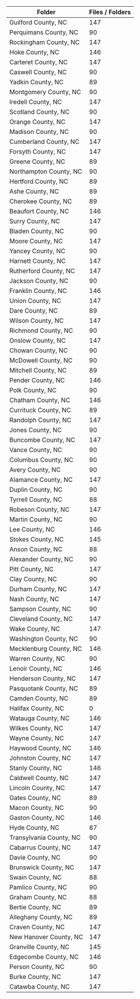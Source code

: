 | Folder                  |   Files / Folders |
|-------------------------|-------------------|
| Guilford County, NC     |               147 |
| Perquimans County, NC   |                90 |
| Rockingham County, NC   |               147 |
| Hoke County, NC         |               146 |
| Carteret County, NC     |               147 |
| Caswell County, NC      |                90 |
| Yadkin County, NC       |                89 |
| Montgomery County, NC   |                90 |
| Iredell County, NC      |               147 |
| Scotland County, NC     |                90 |
| Orange County, NC       |               147 |
| Madison County, NC      |                90 |
| Cumberland County, NC   |               147 |
| Forsyth County, NC      |               147 |
| Greene County, NC       |                89 |
| Northampton County, NC  |                90 |
| Hertford County, NC     |                89 |
| Ashe County, NC         |                89 |
| Cherokee County, NC     |                89 |
| Beaufort County, NC     |               146 |
| Surry County, NC        |               147 |
| Bladen County, NC       |                90 |
| Moore County, NC        |               147 |
| Yancey County, NC       |                90 |
| Harnett County, NC      |               147 |
| Rutherford County, NC   |               147 |
| Jackson County, NC      |                90 |
| Franklin County, NC     |               146 |
| Union County, NC        |               147 |
| Dare County, NC         |                89 |
| Wilson County, NC       |               147 |
| Richmond County, NC     |                90 |
| Onslow County, NC       |               147 |
| Chowan County, NC       |                90 |
| McDowell County, NC     |                90 |
| Mitchell County, NC     |                89 |
| Pender County, NC       |               146 |
| Polk County, NC         |                90 |
| Chatham County, NC      |               146 |
| Currituck County, NC    |                89 |
| Randolph County, NC     |               147 |
| Jones County, NC        |                90 |
| Buncombe County, NC     |               147 |
| Vance County, NC        |                90 |
| Columbus County, NC     |                90 |
| Avery County, NC        |                90 |
| Alamance County, NC     |               147 |
| Duplin County, NC       |                90 |
| Tyrrell County, NC      |                88 |
| Robeson County, NC      |               147 |
| Martin County, NC       |                90 |
| Lee County, NC          |               146 |
| Stokes County, NC       |               145 |
| Anson County, NC        |                88 |
| Alexander County, NC    |                90 |
| Pitt County, NC         |               147 |
| Clay County, NC         |                90 |
| Durham County, NC       |               147 |
| Nash County, NC         |               147 |
| Sampson County, NC      |                90 |
| Cleveland County, NC    |               147 |
| Wake County, NC         |               147 |
| Washington County, NC   |                90 |
| Mecklenburg County, NC  |               146 |
| Warren County, NC       |                90 |
| Lenoir County, NC       |               146 |
| Henderson County, NC    |               147 |
| Pasquotank County, NC   |                89 |
| Camden County, NC       |                89 |
| Halifax County, NC      |                 0 |
| Watauga County, NC      |               146 |
| Wilkes County, NC       |               147 |
| Wayne County, NC        |               147 |
| Haywood County, NC      |               146 |
| Johnston County, NC     |               147 |
| Stanly County, NC       |               146 |
| Caldwell County, NC     |               147 |
| Lincoln County, NC      |               147 |
| Gates County, NC        |                89 |
| Macon County, NC        |                90 |
| Gaston County, NC       |               146 |
| Hyde County, NC         |                87 |
| Transylvania County, NC |                90 |
| Cabarrus County, NC     |               147 |
| Davie County, NC        |                90 |
| Brunswick County, NC    |               147 |
| Swain County, NC        |                88 |
| Pamlico County, NC      |                90 |
| Graham County, NC       |                88 |
| Bertie County, NC       |                89 |
| Alleghany County, NC    |                89 |
| Craven County, NC       |               147 |
| New Hanover County, NC  |               147 |
| Granville County, NC    |               145 |
| Edgecombe County, NC    |               146 |
| Person County, NC       |                90 |
| Burke County, NC        |               147 |
| Catawba County, NC      |               147 |